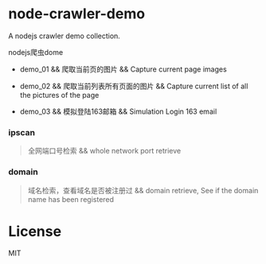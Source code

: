 # node-crawler-demo

A nodejs crawler demo collection.

nodejs爬虫dome

- 	demo_01 && 爬取当前页的图片 && Capture current page images

- 	demo_02 && 爬取当前列表所有页面的图片 && Capture current list of all the pictures of the page

- 	demo_03 && 模拟登陆163邮箱 && Simulation Login 163 email

### ipscan

> 全网端口号检索 && whole network port retrieve

### domain

> 域名检索，查看域名是否被注册过 && domain retrieve, See if the domain name has been registered

# License

MIT

